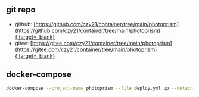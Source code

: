 ## git repo
  - github: [https://github.com/czy21/container/tree/main/photoprism](https://github.com/czy21/container/tree/main/photoprism){:target=_blank}
  - gitee: [https://gitee.com/czy21/container/tree/main/photoprism](https://gitee.com/czy21/container/tree/main/photoprism){:target=_blank}
## docker-compose
```bash
docker-compose --project-name photoprism --file deploy.yml up --detach --remove-orphans
```